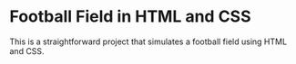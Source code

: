 # Football Field in HTML and CSS

This is a straightforward project that simulates a football field using HTML and CSS.
